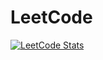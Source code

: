 # LeetCode
[![LeetCode Stats](https://leetcard.jacoblin.cool/daltontarde?theme=dark&font=Baloo%202&ext=activity)](https://leetcode.com/daltontarde)
